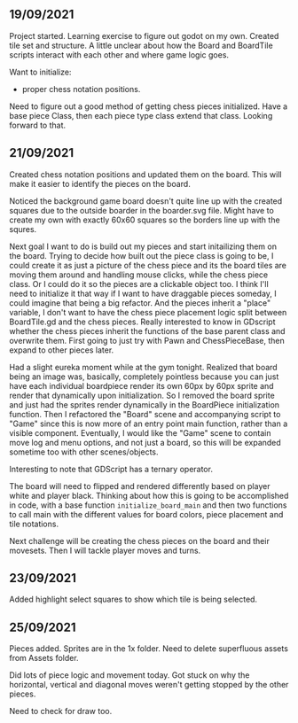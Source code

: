 ## 19/09/2021

Project started. Learning exercise to figure out godot on my own. Created tile set and structure. A little unclear about how the Board and BoardTile scripts interact with each other and where game logic goes.

Want to initialize:
- proper chess notation positions.

Need to figure out a good method of getting chess pieces initialized. Have a base piece Class, then each piece type class extend that class. Looking forward to that.

## 21/09/2021

Created chess notation positions and updated them on the board. This will make it easier to identify the pieces on the board.

Noticed the background game board doesn't quite line up with the created squares due to the outside boarder in the boarder.svg file. Might have to create my own with exactly 60x60 squares so the borders line up with the squres.

Next goal I want to do is build out my pieces and start initailizing them on the board. Trying to decide how built out the piece class is going to be, I could create it as just a picture of the chess piece and its the board tiles are moving them around and handling mouse clicks, while the chess piece class. Or I could do it so the pieces are a clickable object too. I think I'll need to initialize it that way if I want to have draggable pieces someday, I could imagine that being a big refactor. And the pieces inherit a "place" variable, I don't want to have the chess piece placement logic split between BoardTile.gd and the chess pieces. Really interested to know in GDscript whether the chess pieces inherit the functions of the base parent class and overwrite them. First going to just try with Pawn and ChessPieceBase, then expand to other pieces later.

Had a slight eureka moment while at the gym tonight. Realized that board being an image was, basically, completely pointless because you can just have each individual boardpiece render its own 60px by 60px sprite and render that dynamically upon initialization. So I removed the board sprite and just had the sprites render dynamically in the BoardPiece initialization function. Then I refactored the "Board" scene and accompanying script to "Game" since this is now more of an entry point main function, rather than a visible component. Eventually, I would like the "Game" scene to contain move log and menu options, and not just a board, so this will be expanded sometime too with other scenes/objects.

Interesting to note that GDScript has a ternary operator.

The board will need to flipped and rendered differently based on player white and player black. Thinking about how this is going to be accomplished in code, with a base function ```initialize_board_main``` and then two functions to call main with the different values for board colors, piece placement and tile notations.

Next challenge will be creating the chess pieces on the board and their movesets. Then I will tackle player moves and turns.

## 23/09/2021

Added highlight select squares to show which tile is being selected.

## 25/09/2021

Pieces added. Sprites are in the 1x folder. Need to delete superfluous assets from Assets folder.

Did lots of piece logic and movement today. Got stuck on why the horizontal, vertical and diagonal moves weren't getting stopped by the other pieces.

Need to check for draw too.